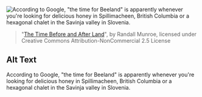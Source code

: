 ![According to Google, "the time for Beeland" is apparently whenever you're looking for delicious honey in Spillimacheen, British Columbia or a hexagonal chalet in the Savinja valley in Slovenia.](https://imgs.xkcd.com/comics/the_time_before_and_after_land.png)
> "[The Time Before and After Land](https://xkcd.com/2231/)", by Randall Munroe, licensed under Creative Commons Attribution-NonCommercial 2.5 License

## Alt Text
According to Google, "the time for Beeland" is apparently whenever you're looking for delicious honey in Spillimacheen, British Columbia or a hexagonal chalet in the Savinja valley in Slovenia.
